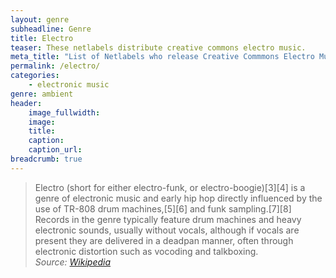 ```yaml
---
layout: genre
subheadline: Genre
title: Electro
teaser: These netlabels distribute creative commons electro music.
meta_title: "List of Netlabels who release Creative Commmons Electro Music"
permalink: /electro/
categories:
    - electronic music
genre: ambient
header:
    image_fullwidth: 
    image:
    title: 
    caption: 
    caption_url: 
breadcrumb: true
---
```

> Electro (short for either electro-funk, or electro-boogie)[3][4] is a genre of electronic music and early hip hop directly influenced by the use of TR-808 drum machines,[5][6] and funk sampling.[7][8] Records in the genre typically feature drum machines and heavy electronic sounds, usually without vocals, although if vocals are present they are delivered in a deadpan manner, often through electronic distortion such as vocoding and talkboxing.   
<cite>Source: [Wikipedia][1]</cite>




[1]: https://en.wikipedia.org/wiki/Electro_(music)